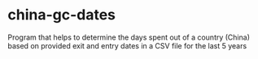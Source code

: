 # china-gc-dates
Program that helps to determine the days spent out of a country (China) based on provided exit and entry dates in a CSV file for the last 5 years
